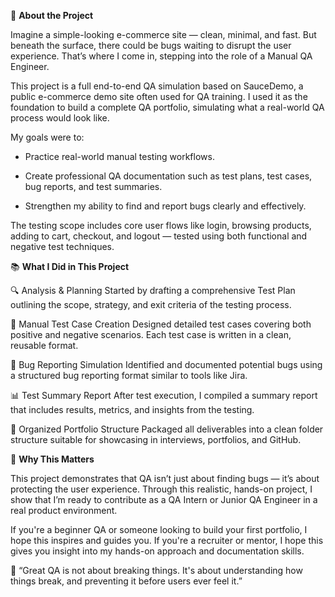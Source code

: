 🧪 **About the Project**

Imagine a simple-looking e-commerce site — clean, minimal, and fast. But beneath the surface, there could be bugs waiting to disrupt the user experience. That’s where I come in, stepping into the role of a Manual QA Engineer.

This project is a full end-to-end QA simulation based on SauceDemo, a public e-commerce demo site often used for QA training. I used it as the foundation to build a complete QA portfolio, simulating what a real-world QA process would look like.

My goals were to:

- Practice real-world manual testing workflows.

- Create professional QA documentation such as test plans, test cases, bug reports, and test summaries.

- Strengthen my ability to find and report bugs clearly and effectively.

The testing scope includes core user flows like login, browsing products, adding to cart, checkout, and logout — tested using both functional and negative test techniques.

📚 **What I Did in This Project**

🔍 Analysis & Planning
Started by drafting a comprehensive Test Plan outlining the scope, strategy, and exit criteria of the testing process.

🧪 Manual Test Case Creation
Designed detailed test cases covering both positive and negative scenarios. Each test case is written in a clean, reusable format.

🐞 Bug Reporting Simulation
Identified and documented potential bugs using a structured bug reporting format similar to tools like Jira.

📊 Test Summary Report
After test execution, I compiled a summary report that includes results, metrics, and insights from the testing.

📁 Organized Portfolio Structure
Packaged all deliverables into a clean folder structure suitable for showcasing in interviews, portfolios, and GitHub.

🎯 **Why This Matters**

This project demonstrates that QA isn’t just about finding bugs — it’s about protecting the user experience. Through this realistic, hands-on project, I show that I’m ready to contribute as a QA Intern or Junior QA Engineer in a real product environment.

If you're a beginner QA or someone looking to build your first portfolio, I hope this inspires and guides you.
If you're a recruiter or mentor, I hope this gives you insight into my hands-on approach and documentation skills.

💬 “Great QA is not about breaking things. It's about understanding how things break, and preventing it before users ever feel it.”
